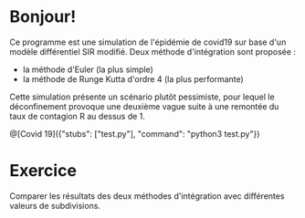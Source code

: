 # Bonjour!

Ce programme est une simulation de l'épidémie de covid19 sur base d'un modèle différentiel SIR modifié.
Deux méthode d'intégration sont proposée :
* la méthode d'Euler (la plus simple)
* la méthode de Runge Kutta d'ordre 4 (la plus performante)

Cette simulation présente un scénario plutôt pessimiste, pour lequel le déconfinement provoque une deuxième vague suite à une remontée du taux de contagion R au dessus de 1.  

@[Covid 19]({"stubs": ["test.py"], "command": "python3 test.py"})


# Exercice

Comparer les résultats des deux méthodes d'intégration avec différentes valeurs de subdivisions.
